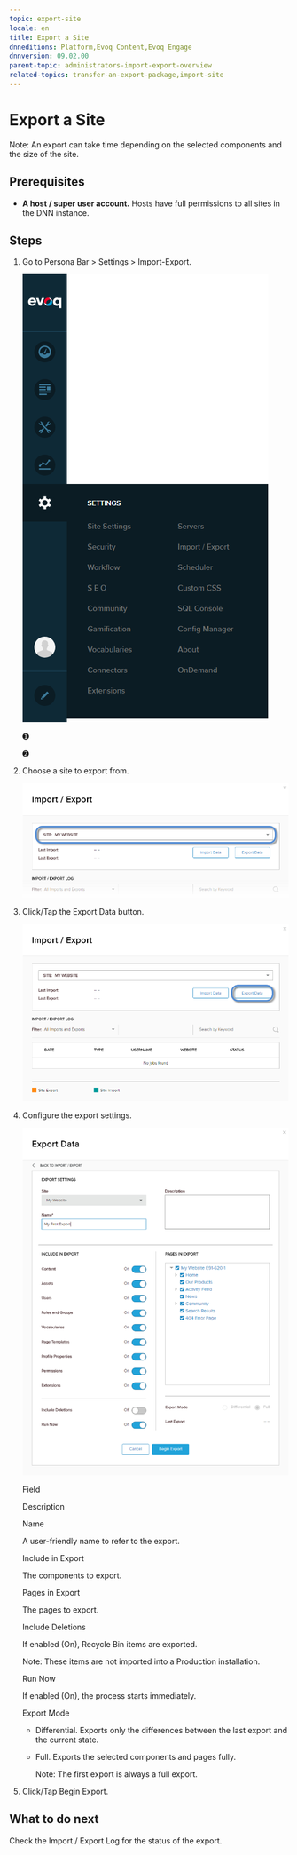 ```yaml
---
topic: export-site
locale: en
title: Export a Site
dnneditions: Platform,Evoq Content,Evoq Engage
dnnversion: 09.02.00
parent-topic: administrators-import-export-overview
related-topics: transfer-an-export-package,import-site
---
```


# Export a Site

Note: An export can take time depending on the selected components and the size of the site.

## Prerequisites

*   **A host / super user account.** Hosts have full permissions to all sites in the DNN instance.

## Steps

1.  Go to Persona Bar \> Settings \> Import-Export.
    
    ![Persona Bar > Settings > Import-Export](img/scr-pbar-host-Settings-E91.png)
    
    ➊
    
    ➋
    
2.  Choose a site to export from.
    
      
    
    ![Site dropdown](img/scr-Settings-ImportExport-ChooseSite-E91.png)
    
      
    
3.  Click/Tap the Export Data button.
    
      
    
    ![Export Data button](img/scr-Settings-ImportExport-ExportData-button-E91.png)
    
      
    
4.  Configure the export settings.
    
      
    
    ![Export settings](img/scr-Settings-ImportExport-ExportData-E91.png)
    
      
    
    Field
    
    Description
    
    Name
    
    A user-friendly name to refer to the export.
    
    Include in Export
    
    The components to export.
    
    Pages in Export
    
    The pages to export.
    
    Include Deletions
    
    If enabled (On), Recycle Bin items are exported.
    
    Note: These items are not imported into a Production installation.
    
    Run Now
    
    If enabled (On), the process starts immediately.
    
    Export Mode
    
    *   Differential. Exports only the differences between the last export and the current state.
    *   Full. Exports the selected components and pages fully.
        
        Note: The first export is always a full export.
        
    
5.  Click/Tap Begin Export.

## What to do next

Check the Import / Export Log for the status of the export.